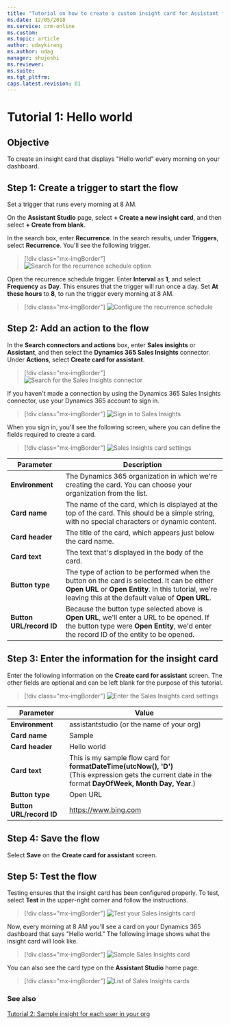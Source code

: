 ```yaml
---
title: "Tutorial on how to create a custom insight card for Assistant for Dynamics 365 Sales Insights | MicrosoftDocs"
ms.date: 12/05/2018
ms.service: crm-online
ms.custom: 
ms.topic: article
author: udaykirang
ms.author: udag
manager: shujoshi
ms.reviewer: 
ms.suite: 
ms.tgt_pltfrm: 
caps.latest.revision: 01
---
```


# Tutorial 1: Hello world

## Objective

To create an insight card that displays "Hello world" every morning on your dashboard.

## Step 1: Create a trigger to start the flow

Set a trigger that runs every morning at 8 AM.

On the **Assistant Studio** page, select **+ Create a new insight card**, and then select **+ Create from blank**.

In the search box, enter **Recurrence**. In the search results, under **Triggers**, select **Recurrence**. You'll see the following trigger.

> [!div class="mx-imgBorder"]
> ![Search for the recurrence schedule option](media/assistant-tutorial-1-recurrence-search.png "Search for the recurrence schedule option")

Open the recurrence schedule trigger. Enter **Interval** as **1**, and select **Frequency** as **Day**. This ensures that the trigger will run once a day. Set **At these hours** to **8**, to run the trigger every morning at 8 AM.

> [!div class="mx-imgBorder"]
> ![Configure the recurrence schedule](media/assistant-tutorial-1-recurrence-settings.png "Configure the recurrence schedule")

## Step 2: Add an action to the flow

In the **Search connectors and actions** box, enter **Sales insights** or **Assistant**, and then select the **Dynamics 365 Sales Insights** connector. Under **Actions**, select **Create card for assistant**.

> [!div class="mx-imgBorder"]
> ![Search for the Sales Insights connector](media/assistant-tutorial-1-search-sales-insights-connector.png "Search for the Sales Insights connector")

If you haven't made a connection by using the Dynamics 365 Sales Insights connector, use your Dynamics 365 account to sign in.

> [!div class="mx-imgBorder"]
> ![Sign in to Sales Insights](media/assistant-tutorial-1-sales-insights-signin.png "Sign in to Sales Insights")

When you sign in, you'll see the following screen, where you can define the fields required to create a card.

> [!div class="mx-imgBorder"]
> ![Sales Insights card settings](media/assistant-tutorial-1-sales-insights-card-settings.png "Sales Insights card settings")

| Parameter | Description |
|-----------|-------------|
| **Environment** | The Dynamics 365 organization in which we're creating the card. You can choose your organization from the list. |
| **Card name** | The name of the card, which is displayed at the top of the card. This should be a simple string, with no special characters or dynamic content. |
| **Card header** | The title of the card, which appears just below the card name. |
| **Card text** | The text that's displayed in the body of the card. |
| **Button type** | The type of action to be performed when the button on the card is selected. It can be either **Open URL** or **Open Entity**. In this tutorial, we're leaving this at the default value of **Open URL**. |
| **Button URL/record ID** | Because the button type selected above is **Open URL**, we'll enter a URL to be opened. If the button type were **Open Entity**, we'd enter the record ID of the entity to be opened. |

## Step 3: Enter the information for the insight card

Enter the following information on the **Create card for assistant** screen. The other fields are optional and can be left blank for the purpose of this tutorial.

> [!div class="mx-imgBorder"]
> ![Enter the Sales Insights card settings](media/assistant-tutorial-1-sales-insights-card-information.png "Enter the Sales Insights card settings")

| Parameter | Value |
|-----------|-------|
| **Environment** | assistantstudio (or the name of your org)|
| **Card name** | Sample |
| **Card header** | Hello world |
| **Card text** | This is my sample flow card for **formatDateTime(utcNow(), 'D')**<br>(This expression gets the current date in the format **DayOfWeek, Month Day, Year**.)  |
| **Button type** | Open URL |
| **Button URL/record ID** | https://www.bing.com |

## Step 4: Save the flow

Select **Save** on the **Create card for assistant** screen.

## Step 5: Test the flow

Testing ensures that the insight card has been configured properly. To test, select **Test** in the upper-right corner and follow the instructions.

> [!div class="mx-imgBorder"]
> ![Test your Sales Insights card](media/assistant-tutorial-1-sales-insights-test-options.png "Test your Sales Insights card")

Now, every morning at 8 AM you'll see a card on your Dynamics 365 dashboard that says "Hello world." The following image shows what the insight card will look like.

> [!div class="mx-imgBorder"]
> ![Sample Sales Insights card](media/assistant-tutorial-1-sample-insights-card.png "Sample Sales Insights card")

You can also see the card type on the **Assistant Studio** home page.

> [!div class="mx-imgBorder"]
> ![List of Sales Insights cards](media/assistant-tutorial-1-list-insights-cards.png "List of Sales Insights cards")

### See also

[Tutorial 2: Sample insight for each user in your org](assistant-tutorial2.md)